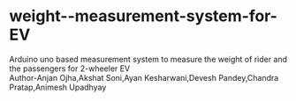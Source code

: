 # weight--measurement-system-for-EV
Arduino uno based measurement system to measure the weight of rider and the passengers for 2-wheeler EV
<br>
Author-Anjan Ojha,Akshat Soni,Ayan Kesharwani,Devesh Pandey,Chandra Pratap,Animesh Upadhyay
